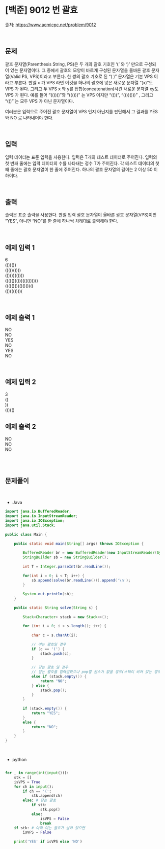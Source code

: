 # [백준] 9012 번 괄효

출처: https://www.acmicpc.net/problem/9012

</br>

## 문제
괄호 문자열(Parenthesis String, PS)은 두 개의 괄호 기호인 ‘(’ 와 ‘)’ 만으로 구성되어 있는 문자열이다. 
그 중에서 괄호의 모양이 바르게 구성된 문자열을 올바른 괄호 문자열(Valid PS, VPS)이라고 부른다. 
한 쌍의 괄호 기호로 된 “( )” 문자열은 기본 VPS 이라고 부른다. 
만일 x 가 VPS 라면 이것을 하나의 괄호에 넣은 새로운 문자열 “(x)”도 VPS 가 된다. 
그리고 두 VPS x 와 y를 접합(concatenation)시킨 새로운 문자열 xy도 VPS 가 된다. 
예를 들어 “(())()”와 “((()))” 는 VPS 이지만 “(()(”, “(())()))” , 그리고 “(()” 는 모두 VPS 가 아닌 문자열이다. 

여러분은 입력으로 주어진 괄호 문자열이 VPS 인지 아닌지를 판단해서 그 결과를 YES 와 NO 로 나타내어야 한다. 

</br>

## 입력
입력 데이터는 표준 입력을 사용한다. 입력은 T개의 테스트 데이터로 주어진다. 입력의 첫 번째 줄에는 입력 데이터의 수를 나타내는 정수 T가 주어진다. 각 테스트 데이터의 첫째 줄에는 괄호 문자열이 한 줄에 주어진다. 하나의 괄호 문자열의 길이는 2 이상 50 이하이다. 

</br>

## 출력

출력은 표준 출력을 사용한다. 만일 입력 괄호 문자열이 올바른 괄호 문자열(VPS)이면 “YES”, 아니면 “NO”를 한 줄에 하나씩 차례대로 출력해야 한다. 

</br>

## 예제 입력 1
6<br>
(())())<br>
(((()())()<br>
(()())((()))<br>
((()()(()))(((())))()<br>
()()()()(()()())()<br>
(()((())()(

</br>

## 예제 출력 1
NO<br>
NO<br>
YES<br>
NO<br>
YES<br>
NO

</br>

## 예제 입력 2
3<br>
((<br>
))<br>
())(()<br>

## 예제 출력 2
NO<br>
NO<br>
NO

<br>


 


</br>

## 문제풀이
 



<br>

- Java 

```java
import java.io.BufferedReader;
import java.io.InputStreamReader;
import java.io.IOException;
import java.util.Stack;
 
public class Main {
 
	public static void main(String[] args) throws IOException {
 
		BufferedReader br = new BufferedReader(new InputStreamReader(System.in));
		StringBuilder sb = new StringBuilder();
		
		int T = Integer.parseInt(br.readLine());
		
		for(int i = 0; i < T; i++) {
			sb.append(solve(br.readLine())).append('\n');
		}
		
		System.out.println(sb);
	}
 
	public static String solve(String s) {
 
		Stack<Character> stack = new Stack<>();
 
		for (int i = 0; i < s.length(); i++) {
 
			char c = s.charAt(i);
 
			// 여는 괄호일 경우
			if (c == '(') {
				stack.push(c);
			}
 
			// 닫는 괄호 일 경우
			// 닫는 괄호를 입력받았으나 pop할 원소가 없을 경우(스택이 비어 있는 경우)
			else if (stack.empty()) {
				return "NO";
			} else {
				stack.pop();
			}
		}
    
		if (stack.empty()) {
			return "YES";
		} 
		else {
			return "NO";
		}
	}
}
```

<br>

- python

```python

for _ in range(int(input())):
    stk = []
    isVPS = True
    for ch in input():
        if ch == '(':
            stk.append(ch)
        else: # 닫는 괄호
            if stk:
                stk.pop()
            else:
                isVPS = False
                break
    if stk: # 아직 여는 괄호가 남아 있으면 
        isVPS = False
        
    print('YES' if isVPS else 'NO')

```


